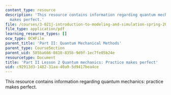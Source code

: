 ```yaml
---
content_type: resource
description: 'This resource contains information regarding quantum mechanics: practice
  makes perfect.'
file: /courses/3-021j-introduction-to-modeling-and-simulation-spring-2012/c92913d3148231aa40a95d9417bea4ce_MIT3_021JS12_L2.pdf
file_type: application/pdf
learning_resource_types: []
ocw_type: OCWFile
parent_title: 'Part II: Quantum Mechanical Methods'
parent_type: CourseSection
parent_uid: 585ba666-0810-835b-9d9f-1ec7fe05b24e
resourcetype: Document
title: 'Part II Lesson 2 Quantum mechanics: Practice makes perfect'
uid: c92913d3-1482-31aa-40a9-5d9417bea4ce
---
```

This resource contains information regarding quantum mechanics: practice makes perfect.

